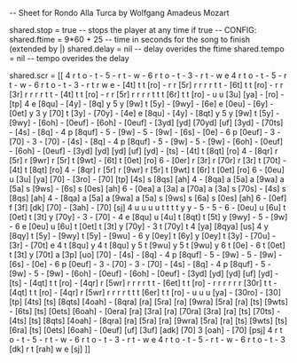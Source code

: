 -- Sheet for Rondo Alla Turca by Wolfgang Amadeus Mozart

shared.stop = true -- stops the player at any time if true
-- CONFIG:
shared.ftime = 9*60 + 25 -- time in seconds for the song to finish (extended by |)
shared.delay = nil -- delay overides the ftime
shared.tempo = nil -- tempo overides the delay

shared.scr = [[
4 r t o - t - 5 - r t - w - 6 r 
t o - t - 3 - r t - w e 4 r t o - t - 5 - r t - w - 
6 r t o - t - 3 - r t r w e - [4t] t t [ro] - r r 
[5r] r r r r t t - [6t] t t [ro] - r r [3r] r r r 
r t t - [4t] t t [ro] - r r [5r] r r r r t t t [6r] 
t t [ro] - u u [3u] [ya] - [ro] - [tp] 4 e [8qu] - 
[4y] - [8q] y 5 y [9w] t [5y] - [9wy] - [6e] e [0eu] - 
[6y] - [0et] y 3 y [70] t [3y] - [70y] - [4e] e [8qu] - 
[4y] - [8qt] y 5 y [9w] t [5y] - [9wy] - [6oh] - [0euf] - 
[6oh] - [0euf] - [3yd] [yd] [70yd] [uf] [3yd] - [70ts] - 
[4s] - [8q] - 4 p [8quf] - 5 - [9w] - 5 - [9w] - [6s] - 
[0e] - 6 p [0euf] - 3 - [70] - 3 - [70] - [4s] - [8q] - 
4 p [8quf] - 5 - [9w] - 5 - [9w] - [6oh] - [0euf] - 
[6oh] - [0euf] - [3yd] [yd] [yd] [uf] [yd] - [ts] - 
[4t] t [8qt] [ro] 4 - [8qr] r [5r] r [9wr] r [5r] 
t [9wt] - [6t] t [0et] [ro] 6 - [0er] r [3r] r [70r] 
r [3r] t [70t] - [4t] t [8qt] [ro] 4 - [8qr] r [5r] 
r [9wr] r [5r] t [9wt] t [6r] t [0et] [ro] 6 - [0eu] 
u [3u] [ya] [70] - [3ro] - [70] [tp] [4s] s [8qs] 
[ah] 4 - [8qa] a [5a] a [9wa] a [5a] s [9ws] - [6s] 
s [0es] [ah] 6 - [0ea] a [3a] a [70a] a [3a] s [70s] - 
[4s] s [8qs] [ah] 4 - [8qa] a [5a] a [9wa] a [5a] 
s [9ws] s [6a] s [0es] [ah] 6 - [0ef] f [3f] [dk] 
[70] - [3ah] - [70] [sj] 4 u u u u t t t t y y - 5 - 
5 - 6 - [0eu] u [6u] t [0et] t [3t] y [70y] - 3 - 
[70] - 4 e [8qu] u [4u] t [8qt] t [5t] y [9wy] - 5 - 
[9w] - 6 e [0eu] u [6u] t [0et] t [3t] y [70y] - 3 
t [70y] t 4 [ya] [8qya] [us] 4 y [8qy] t [5y] - [9wy] 
t [5y] - [9wu] - 6 y [0ey] t [6y] y [0ey] t [3y] - 
[70u] - [3r] - [70t] e 4 t [8qu] y 4 t [8qu] y 5 t 
[9wu] y 5 t [9wu] y 6 t [0e] - 6 t [0et] t [3t] y 
[70t] a [3p] [uo] [70] - [4s] - [8q] - 4 p [8quf] - 
5 - [9w] - 5 - [9w] - [6s] - [0e] - 6 p [0euf] - 3 - 
[70] - 3 - [70] - [4s] - [8q] - 4 p [8quf] - 5 - [9w] - 
5 - [9w] - [6oh] - [0euf] - [6oh] - [0euf] - [3yd] 
[yd] [yd] [uf] [yd] - [ts] - [4qt] t t [ro] - [4qr] 
r [5wr] r r r r t t - [6et] t t [ro] - r r r r r r 
[30r] t t - [4qt] t t [ro] - [4qr] r [5wr] r r r r 
t t t [6er] t t [ro] - u u u [ya] - [30ro] - [30] 
[tp] [4ts] [ts] [8qts] [4oah] - [8qra] [ra] [5ra] 
[ra] [9wra] [5ra] [ra] [ts] [9wts] - [6ts] [ts] [0ets] 
[6oah] - [0era] [ra] [3ra] [ra] [70ra] [3ra] [ra] 
[ts] [70ts] - [4ts] [ts] [8qts] [4oah] - [8qra] [ra] 
[5ra] [ra] [9wra] [5ra] [ra] [ts] [9wts] [ts] [6ra] 
[ts] [0ets] [6oah] - [0euf] [uf] [3uf] [adk] [70] 
3 [oah] - [70] [psj] 4 r t o - t - 5 - r t - w - 6 
r t o - t - 3 - r t - w e 4 r t o - t - 5 - r t - 
w - 6 r t o - t - 3 [dk] r t [rah] w e [sj]
]]
